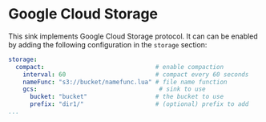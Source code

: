 # Google Cloud Storage

This sink implements Google Cloud Storage protocol. It can can be enabled by adding the following configuration in the `storage` section:

```yaml
storage:
  compact:                               # enable compaction
    interval: 60                         # compact every 60 seconds
    nameFunc: "s3://bucket/namefunc.lua" # file name function
    gcs:                                  # sink to use
      bucket: "bucket"                   # the bucket to use
      prefix: "dir1/"                    # (optional) prefix to add
...
```
